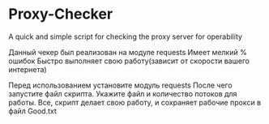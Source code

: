 # Proxy-Checker
A quick and simple script for checking the proxy server for operability

Данный чекер был реализован на модуле requests
Имеет мелкий % ошибок
Быстро выполняет свою работу(зависит от скорости вашего интернета)

Перед использованием установите модуль requests
После чего запустите файл скрипта.
Укажите файл и количество потоков для работы.
Все, скрипт делает свою работу, и сохраняет рабочие прокси в файл Good.txt
